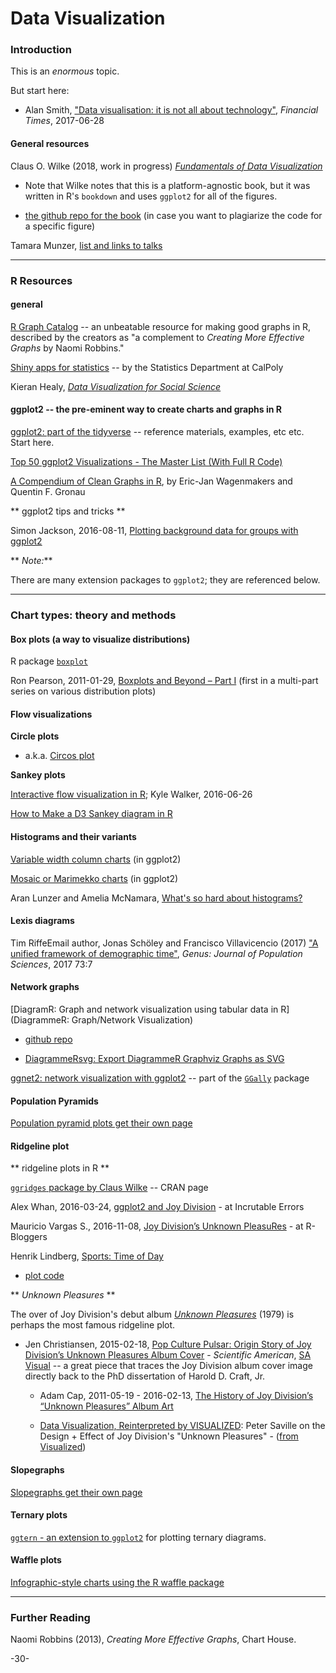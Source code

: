 # Data Visualization

### Introduction

This is an _enormous_ topic. 

But start here: 

* Alan Smith, ["Data visualisation: it is not all about technology"](https://www.ft.com/content/aba6c58e-5a8e-11e7-9bc8-8055f264aa8b?accessToken=zwAAAVz0i_FYkdOrpsWOWo4R59ObyIBV8mSqiw.MEQCIFBdm394GSC6W-YIMME93SN8BgAuLEfyK8nFshbAiyu-AiBx6Qx4Ivd3qh-VSfIlwrf5tYKdnbGId1n0pzxZFUwDsQ&sharetype=gift), _Financial Times_, 2017-06-28

#### General resources

Claus O. Wilke (2018, work in progress) [_Fundamentals of Data Visualization_](http://serialmentor.com/dataviz/)

* Note that Wilke notes that this is a platform-agnostic book, but it was written in R's `bookdown` and uses `ggplot2` for all of the figures.

* [the github repo for the book](https://github.com/clauswilke/dataviz) (in case you want to plagiarize the code for a specific figure)


Tamara Munzer, [list and links to talks](http://www.cs.ubc.ca/~tmm/talks.html?utm_content=bufferd5cd8&utm_medium=social&utm_source=twitter.com&utm_campaign=buffer#cj16)

---

### R Resources

#### general

[R Graph Catalog](http://shiny.stat.ubc.ca/r-graph-catalog/) -- an unbeatable resource for making good graphs in R, described by the creators as "a complement to _Creating More Effective Graphs_ by Naomi Robbins." 

[Shiny apps for statistics](https://statistics.calpoly.edu/shiny) -- by the Statistics Department at CalPoly

Kieran Healy, [_Data Visualization for Social Science_](http://socviz.co/)


#### ggplot2 -- the pre-eminent way to create charts and graphs in R

[ggplot2: part of the tidyverse](http://ggplot2.tidyverse.org/index.html) -- reference materials, examples, etc etc. Start here.

[Top 50 ggplot2 Visualizations - The Master List (With Full R Code)](http://r-statistics.co/Top50-Ggplot2-Visualizations-MasterList-R-Code.html)

[A Compendium of Clean Graphs in R](http://shinyapps.org/apps/RGraphCompendium/index.php), by Eric-Jan Wagenmakers and Quentin F. Gronau


** ggplot2 tips and tricks **

Simon Jackson, 2016-08-11, [Plotting background data for groups with ggplot2](https://drsimonj.svbtle.com/plotting-background-data-for-groups-with-ggplot2)



** _Note:_**

There are many extension packages to `ggplot2`; they are referenced below.


---

### Chart types: theory and methods



#### Box plots (a way to visualize distributions)

R package [`boxplot`](https://stat.ethz.ch/R-manual/R-devel/library/graphics/html/boxplot.html)

Ron Pearson, 2011-01-29, [Boxplots and Beyond – Part I](https://www.r-bloggers.com/boxplots-and-beyond-part-i/) (first in a multi-part series on various distribution plots)


#### Flow visualizations

**Circle plots**

* a.k.a. [Circos plot](http://circos.ca/)

**Sankey plots**

[Interactive flow visualization in R](http://personal.tcu.edu/kylewalker/interactive-flow-visualization-in-r.html); Kyle Walker, 2016-06-26

[How to Make a D3 Sankey diagram in R](http://emapr.ceoas.oregonstate.edu/pages/education/how_to/sankey_diagram/sankey_diagram_to_visualize_landcover_change.html)



#### Histograms and their variants

[Variable width column charts](https://learnr.wordpress.com/2009/03/29/ggplot2_marimekko_mosaic_chart/) (in ggplot2)

[Mosaic or Marimekko charts](https://learnr.wordpress.com/2009/03/29/ggplot2_marimekko_mosaic_chart/) (in ggplot2)

Aran Lunzer and Amelia McNamara, [What's so hard about histograms?](http://tinlizzie.org/histograms/)


#### Lexis diagrams

Tim RiffeEmail author, Jonas Schöley and Francisco Villavicencio (2017) ["A unified framework of demographic time"](http://genus.springeropen.com/articles/10.1186/s41118-017-0024-4), _Genus: Journal of Population Sciences_, 2017 73:7


#### Network graphs

[DiagramR: Graph and network visualization using tabular data in R](DiagrammeR: Graph/Network Visualization)

* [github repo](https://github.com/rich-iannone/DiagrammeR)

* [DiagrammeRsvg: Export DiagrammeR Graphviz Graphs as SVG](https://cran.r-project.org/web/packages/DiagrammeRsvg/index.html)


[ggnet2: network visualization with ggplot2](https://briatte.github.io/ggnet/) -- part of the [`GGally`](https://www.rdocumentation.org/packages/GGally/versions/1.3.2) package



#### Population Pyramids

[Population pyramid plots get their own page](Data_Visualization_PopulationPyramids.md)



#### Ridgeline plot


** ridgeline plots in R **

[`ggridges` package by Claus Wilke](https://cran.r-project.org/web/packages/ggridges/index.html) -- CRAN page

Alex Whan, 2016-03-24, [ggplot2 and Joy Division](http://alexwhan.com/2016-03-24-joy-division-plot) - at Incrutable Errors

Mauricio Vargas S., 2016-11-08, [Joy Division’s Unknown PleasuRes](https://www.r-bloggers.com/joy-divisions-unknown-pleasures/) - at R-Bloggers

Henrik Lindberg, [Sports: Time of Day](https://github.com/halhen/viz-pub/tree/master/sports-time-of-day)

* [plot code](https://github.com/halhen/viz-pub/blob/master/sports-time-of-day/2_gen_chart.R)



** _Unknown Pleasures_ **

The over of Joy Division's debut album [_Unknown Pleasures_](https://en.wikipedia.org/wiki/Unknown_Pleasures) (1979) is perhaps the most famous ridgeline plot.

* Jen Christiansen, 2015-02-18, [Pop Culture Pulsar: Origin Story of Joy Division’s Unknown Pleasures Album Cover](https://blogs.scientificamerican.com/sa-visual/pop-culture-pulsar-origin-story-of-joy-division-s-unknown-pleasures-album-cover-video/) - _Scientific American_, [SA Visual](https://blogs.scientificamerican.com/sa-visual/) -- a great piece that traces the Joy Division album cover image directly back to the PhD dissertation of Harold D. Craft, Jr.

  - Adam Cap, 2011-05-19 - 2016-02-13, [The History of Joy Division’s “Unknown Pleasures” Album Art](https://adamcap.com/2011/05/19/history-of-joy-division-unknown-pleasures-album-art/)

  - [Data Visualization, Reinterpreted by VISUALIZED](https://vimeo.com/51365288): Peter Saville on the Design + Effect of Joy Division's "Unknown Pleasures" - ([from Visualized](https://vimeo.com/visualized))




#### Slopegraphs

[Slopegraphs get their own page](Data_Visualization_Slopegraphs.md)



#### Ternary plots

[`ggtern` - an extension to `ggplot2`](http://www.ggtern.com/) for plotting ternary diagrams.



#### Waffle plots

[Infographic-style charts using the R waffle package](https://nsaunders.wordpress.com/2017/09/08/infographic-style-charts-using-the-r-waffle-package/amp/)


---

### Further Reading

Naomi Robbins (2013), _Creating More Effective Graphs_, Chart House.

-30-
